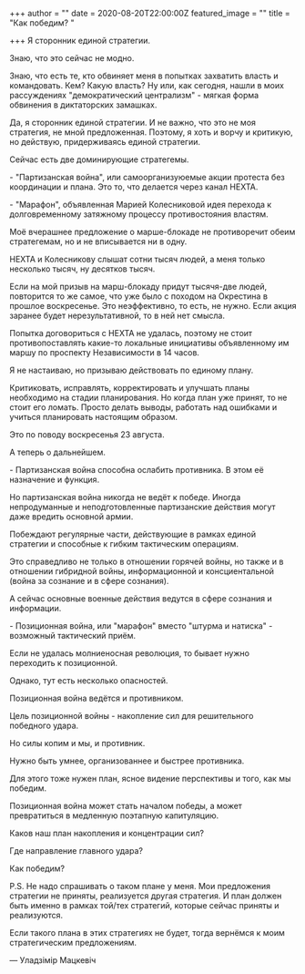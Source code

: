 +++
author = ""
date = 2020-08-20T22:00:00Z
featured_image = ""
title = "Как победим? "

+++
Я сторонник единой стратегии. 

Знаю, что это сейчас не модно.

Знаю, что есть те, кто обвиняет меня в попытках захватить власть и командовать. Кем? Какую власть? Ну или, как сегодня, нашли в моих рассуждениях "демократический централизм" - мягкая форма обвинения в диктаторских замашках. 

Да, я сторонник единой стратегии. И не важно, что это не моя стратегия, не мной предложенная. Поэтому, я хоть и ворчу и критикую, но действую, придерживаясь единой стратегии.

Сейчас есть две доминирующие стратегемы. 

\- "Партизанская война", или самоорганизуюемые акции протеста без координации и плана. Это то, что делается через канал НЕХТА.

\- "Марафон", объявленная Марией Колесниковой идея перехода к долговременному затяжному процессу противостояния властям.

Моё вчерашнее предложение о марше-блокаде не противоречит обеим стратегемам, но и не вписывается ни в одну. 

НЕХТА и Колесникову слышат сотни тысяч людей, а меня только несколько тысяч, ну десятков тысяч. 

Если на мой призыв на марш-блокаду придут тысячя-две людей, повторится то же самое, что уже было с походом на Окрестина в прошлое воскресенье. Это неэффективно, то есть, не нужно. Если акция заранее будет нерезультативной, то в ней нет смысла.

Попытка договориться с НЕХТА не удалась, поэтому не стоит противопоставлять какие-то локальные инициативы объявленному им маршу по проспекту Независимости в 14 часов.

Я не настаиваю, но призываю действовать по единому плану. 

Критиковать, исправлять, корректировать и улучшать планы необходимо на стадии планирования. Но когда план уже принят, то не стоит его ломать. Просто делать выводы, работать над ошибками и учиться планировать настоящим образом. 

Это по поводу воскресенья 23 августа.

А теперь о дальнейшем.

\- Партизанская война способна ослабить противника. В этом её назначение и функция. 

Но партизанская война никогда не ведёт к победе. Иногда непродуманные и неподготовленные партизанские действия могут даже вредить основной армии. 

Побеждают регулярные части, действующие в рамках единой стратегии и способные к гибким тактическим операциям. 

Это справедливо не только в отношении горячей войны, но также и в отношении гибридной войны, информационной и консциентальной (война за сознание и в сфере сознания).

А сейчас основные военные действия ведутся в сфере сознания и информации. 

\- Позиционная война, или "марафон" вместо "штурма и натиска" - возможный тактический приём. 

Если не удалась молниеносная революция, то бывает нужно переходить к позиционной.

Однако, тут есть несколько опасностей.

Позиционная война ведётся и противником.

Цель позиционной войны - накопление сил для решительного победного удара.

Но силы копим и мы, и противник.

Нужно быть умнее, организованнее и быстрее противника.

Для этого тоже нужен план, ясное видение перспективы и того, как мы победим.

Позиционная война может стать началом победы, а может превратиться в медленную поэтапную капитуляцию.

Каков наш план накопления и концентрации сил?

Где направление главного удара?

Как победим? 

P.S. Не надо спрашивать о таком плане у меня. Мои предложения стратегии не приняты, реализуется другая стратегия. И план должен быть именно в рамках той/тех стратегий, которые сейчас приняты и реализуются.

Если такого плана в этих стратегиях не будет, тогда вернёмся к моим стратегическим предложениям.

— Уладзімір Мацкевіч